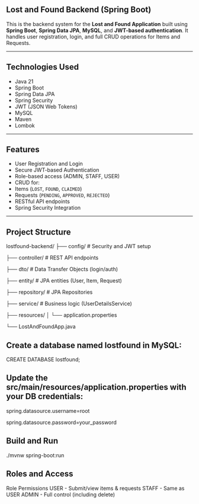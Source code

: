 
## Lost and Found Backend (Spring Boot)

This is the backend system for the **Lost and Found Application** built using **Spring Boot**, **Spring Data JPA**, **MySQL**, and **JWT-based authentication**. It handles user registration, login, and full CRUD operations for Items and Requests.

---

##  Technologies Used

- Java 21
- Spring Boot
- Spring Data JPA
- Spring Security
- JWT (JSON Web Tokens)
- MySQL
- Maven
- Lombok

---

##  Features

-  User Registration and Login
-  Secure JWT-based Authentication
-  Role-based access (ADMIN, STAFF, USER)
-  CRUD for:
  - Items (`LOST`, `FOUND`, `CLAIMED`)
  - Requests (`PENDING`, `APPROVED`, `REJECTED`)
-  RESTful API endpoints
-  Spring Security Integration

---

##  Project Structure
lostfound-backend/
├── config/ # Security and JWT setup

├── controller/ # REST API endpoints

├── dto/ # Data Transfer Objects (login/auth)

├── entity/ # JPA entities (User, Item, Request)

├── repository/ # JPA Repositories

├── service/ # Business logic (UserDetailsService)

├── resources/
│ └── application.properties

└── LostAndFoundApp.java



## Create a database named lostfound in MySQL:

CREATE DATABASE lostfound;

## Update the src/main/resources/application.properties with your DB credentials:

spring.datasource.username=root

spring.datasource.password=your_password

## Build and Run
./mvnw spring-boot:run


##  Roles and Access
Role	          Permissions
USER     -	Submit/view items & requests
STAFF	   -  Same as USER
ADMIN    -	Full control (including delete)
















